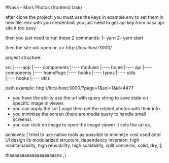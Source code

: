 #Nasa - Mars Photos (frontend task)


after clone the project:
    you must use the keys in example.env to set them in new file .env with you credentials
    you just need to get api key from nasa api site it too easy.

then you just need to run these 2 commands:
    1- yarn
    2- yarn start

then the site will open on >> http://localhost:3000/


project structure:

src
|----app
    |---- components
    |---- modules
        |---- home
                |---- api
                |---- components
                |---- homePage
                |---- hooks
                |---- types
                |---- utils                
    |---- hooks
    |---- utils

path example: http://localhost:3000/?page=1&sol=1&id=4477

- you have the ability use the url with query string to save state on specific image in viewer.
- you can apply the sol | page then get the related photos with their info.
- you minimize the screen (there are media query to handle small screens).
- you can click on image to open the image viewer it sets the url qs.


achieves: [
    tried to use native tools as possible to minimize cost
    used antd UI design lib
    modularized structure,
    dependency inversion,
    high maintainability,
    high reusability,
    high scalability,
    split concerns,
    solid,
    dry,
];

thaaaaaaaaaaaaaaaaaaanx ;)
